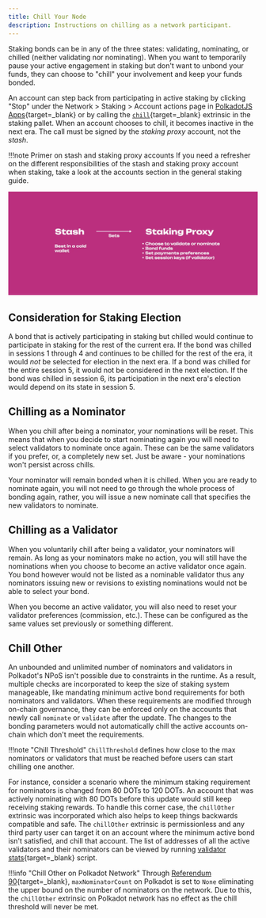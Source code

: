 ```yaml
---
title: Chill Your Node
description: Instructions on chilling as a network participant.
---
```


Staking bonds can be in any of the three states: validating, nominating, or chilled (neither
validating nor nominating). When you want to temporarily pause your active engagement in
staking but don't want to unbond your funds, they can choose to "chill" your involvement and
keep your funds bonded.

An account can step back from participating in active staking by clicking "Stop" under the Network >
Staking > Account actions page in [PolkadotJS Apps](https://polkadot.js.org/apps){target=\_blank} or by calling the [`chill`](https://paritytech.github.io/polkadot-sdk/master/pallet_staking/enum.Call.html#variant.chill){target=\_blank} extrinsic in the staking pallet. When an account chooses to chill, it becomes inactive in the next era. The call must be signed by
the _staking proxy_ account, not the _stash_.

!!!note Primer on stash and staking proxy accounts
    If you need a refresher on the different responsibilities of the stash and staking proxy account
    when staking, take a look at the accounts section in the general staking guide.

![staking](/images/infrastructure/operational-tasks/staking-keys-stash-proxy.webp)

## Consideration for Staking Election

A bond that is actively participating in staking but chilled would continue to participate in
staking for the rest of the current era. If the bond was chilled in sessions 1 through 4 and
continues to be chilled for the rest of the era, it would *not* be selected for election in the next
era. If a bond was chilled for the entire session 5, it would not be considered in the next
election. If the bond was chilled in session 6, its participation in the next era's election would
depend on its state in session 5.

## Chilling as a Nominator

When you chill after being a nominator, your nominations will be reset. This means that when you
decide to start nominating again you will need to select validators to nominate once again. These
can be the same validators if you prefer, or, a completely new set. Just be aware - your nominations
won't persist across chills.

Your nominator will remain bonded when it is chilled. When you are ready to nominate again, you will
not need to go through the whole process of bonding again, rather, you will issue a new nominate
call that specifies the new validators to nominate.

## Chilling as a Validator

When you voluntarily chill after being a validator, your nominators will remain. As long as your
nominators make no action, you will still have the nominations when you choose to become an active
validator once again. You bond however would not be listed as a nominable validator thus any
nominators issuing new or revisions to existing nominations would not be able to select your bond.

When you become an active validator, you will also need to reset your validator preferences
(commission, etc.). These can be configured as the same values set previously or something
different.

## Chill Other

An unbounded and unlimited number of nominators and validators in Polkadot's NPoS isn't possible
due to constraints in the runtime. As a result, multiple checks are incorporated to keep the size of
staking system manageable, like mandating minimum active bond requirements for both nominators and
validators. When these requirements are modified through on-chain governance, they can be enforced
only on the accounts that newly call `nominate` or `validate` after the update. The changes to the
bonding parameters would not automatically chill the active accounts on-chain which don't meet the
requirements.

!!!note "Chill Threshold"
    `ChillThreshold` defines how close to the max nominators or validators that must be reached before users can start chilling one another.

For instance, consider a scenario where the minimum staking requirement for nominators is
changed from 80 DOTs to 120 DOTs. An account that was actively nominating with 80 DOTs before this
update would still keep receiving staking rewards. To handle this corner case, the `chillOther`
extrinsic was incorporated which also helps to keep things backwards compatible and safe. The
`chillOther` extrinsic is permissionless and any third party user can target it on an account where
the minimum active bond isn't satisfied, and chill that account. The list of addresses of all the
active validators and their nominators can be viewed by running [validator stats](https://github.com/w3f/validator-stats){target=_blank} script.

!!!info "Chill Other on Polkadot Network"
    Through [Referendum 90](https://polkadot.polkassembly.io/referendum/90){target=_blank}, `maxNominatorCount` on Polkadot is set to `None` eliminating the upper bound on the number of nominators on the network. Due to this, the `chillOther` extrinsic on Polkadot network has no effect as the chill threshold will never be met.
